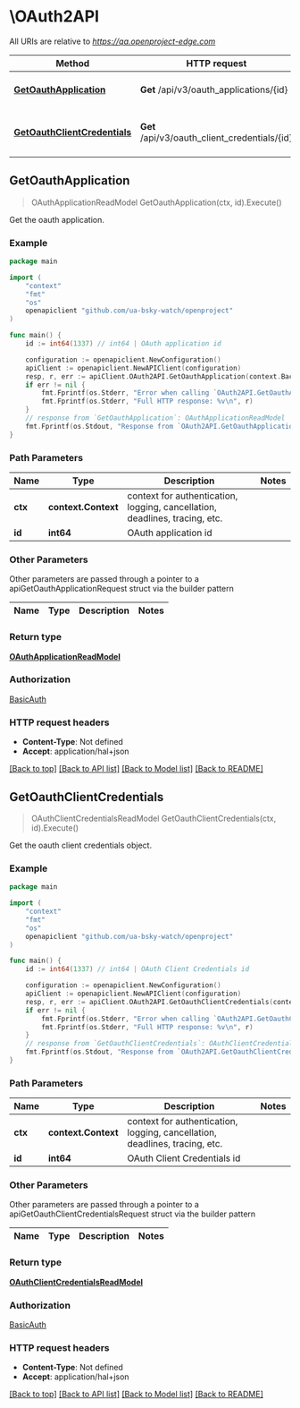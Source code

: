 # \OAuth2API

All URIs are relative to *https://qa.openproject-edge.com*

Method | HTTP request | Description
------------- | ------------- | -------------
[**GetOauthApplication**](OAuth2API.md#GetOauthApplication) | **Get** /api/v3/oauth_applications/{id} | Get the oauth application.
[**GetOauthClientCredentials**](OAuth2API.md#GetOauthClientCredentials) | **Get** /api/v3/oauth_client_credentials/{id} | Get the oauth client credentials object.



## GetOauthApplication

> OAuthApplicationReadModel GetOauthApplication(ctx, id).Execute()

Get the oauth application.



### Example

```go
package main

import (
	"context"
	"fmt"
	"os"
	openapiclient "github.com/ua-bsky-watch/openproject"
)

func main() {
	id := int64(1337) // int64 | OAuth application id

	configuration := openapiclient.NewConfiguration()
	apiClient := openapiclient.NewAPIClient(configuration)
	resp, r, err := apiClient.OAuth2API.GetOauthApplication(context.Background(), id).Execute()
	if err != nil {
		fmt.Fprintf(os.Stderr, "Error when calling `OAuth2API.GetOauthApplication``: %v\n", err)
		fmt.Fprintf(os.Stderr, "Full HTTP response: %v\n", r)
	}
	// response from `GetOauthApplication`: OAuthApplicationReadModel
	fmt.Fprintf(os.Stdout, "Response from `OAuth2API.GetOauthApplication`: %v\n", resp)
}
```

### Path Parameters


Name | Type | Description  | Notes
------------- | ------------- | ------------- | -------------
**ctx** | **context.Context** | context for authentication, logging, cancellation, deadlines, tracing, etc.
**id** | **int64** | OAuth application id | 

### Other Parameters

Other parameters are passed through a pointer to a apiGetOauthApplicationRequest struct via the builder pattern


Name | Type | Description  | Notes
------------- | ------------- | ------------- | -------------


### Return type

[**OAuthApplicationReadModel**](OAuthApplicationReadModel.md)

### Authorization

[BasicAuth](../README.md#BasicAuth)

### HTTP request headers

- **Content-Type**: Not defined
- **Accept**: application/hal+json

[[Back to top]](#) [[Back to API list]](../README.md#documentation-for-api-endpoints)
[[Back to Model list]](../README.md#documentation-for-models)
[[Back to README]](../README.md)


## GetOauthClientCredentials

> OAuthClientCredentialsReadModel GetOauthClientCredentials(ctx, id).Execute()

Get the oauth client credentials object.



### Example

```go
package main

import (
	"context"
	"fmt"
	"os"
	openapiclient "github.com/ua-bsky-watch/openproject"
)

func main() {
	id := int64(1337) // int64 | OAuth Client Credentials id

	configuration := openapiclient.NewConfiguration()
	apiClient := openapiclient.NewAPIClient(configuration)
	resp, r, err := apiClient.OAuth2API.GetOauthClientCredentials(context.Background(), id).Execute()
	if err != nil {
		fmt.Fprintf(os.Stderr, "Error when calling `OAuth2API.GetOauthClientCredentials``: %v\n", err)
		fmt.Fprintf(os.Stderr, "Full HTTP response: %v\n", r)
	}
	// response from `GetOauthClientCredentials`: OAuthClientCredentialsReadModel
	fmt.Fprintf(os.Stdout, "Response from `OAuth2API.GetOauthClientCredentials`: %v\n", resp)
}
```

### Path Parameters


Name | Type | Description  | Notes
------------- | ------------- | ------------- | -------------
**ctx** | **context.Context** | context for authentication, logging, cancellation, deadlines, tracing, etc.
**id** | **int64** | OAuth Client Credentials id | 

### Other Parameters

Other parameters are passed through a pointer to a apiGetOauthClientCredentialsRequest struct via the builder pattern


Name | Type | Description  | Notes
------------- | ------------- | ------------- | -------------


### Return type

[**OAuthClientCredentialsReadModel**](OAuthClientCredentialsReadModel.md)

### Authorization

[BasicAuth](../README.md#BasicAuth)

### HTTP request headers

- **Content-Type**: Not defined
- **Accept**: application/hal+json

[[Back to top]](#) [[Back to API list]](../README.md#documentation-for-api-endpoints)
[[Back to Model list]](../README.md#documentation-for-models)
[[Back to README]](../README.md)

